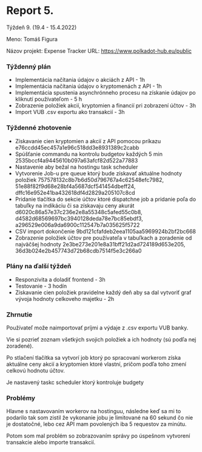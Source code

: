 # Report 5.

Týždeň 9. (19.4 - 15.4.2022)

Meno: Tomáš Figura

Názov projekt: Expense Tracker
URL: https://www.polkadot-hub.eu/public

### Týždenný plán
- Implementácia načítania údajov o akciách z API - 1h 
- Implementácia načítania údajov o kryptomenách z API - 1h
- Implementácia spustenia asynchrónneho procesu na získanie údajov po kliknutí používateľom - 5 h
- Zobrazenie položiek akcií, kryptomien a financií pri zobrazení účtov - 3h
- Import VUB .csv exportu ako transakcií - 3h

### Týždenné zhotovenie

- Získavanie cien kryptomien a akcií z API pomocou príkazu e76ccdd45ec457a1e96c518dd3e8931389c2cabb
- Spúšťanie commandu na kontrolu budgetov každých 5 min 2535bccf4a9445610b097a63afcf82d522a77883
- Nastavenie aby bežal na hostingu task scheduler
- Vytvorenie Job-u pre queue ktorý bude získavať aktuálne hodnoty položiek 757578132c8b7b6d50d796767a4c62548efc7982, 51e88f82f9d68e28bf4a5687dcf541454dbeff24, dffc16e952e41ba432618df4d2829a205107c8cd
- Pridanie tlačítka do sekcie účtov ktoré dispatchne job a pridanie poľa do tabuľky na indikáciu či sa získavaju ceny akurát d6020c86a57e37c236e2e8a55348c5afed55c0b8, d4582d68569697bc3940128deda78e7bc85ebdf3,
a296529e006a9da6900c112547b7a035625f5722
- CSV import dokončenie 9bd121cfafdeb2eea1105aa5969924b2bf2bc668
- Zobrazenie položiek účtov pre používateľa v tabuľkach a zoradenie od najväčšej hodnoty
2e3be273e201e8a31bff21d2ad724189d653e205, 36d3b024e2b457743d72b68cdb7514f5e3c266a0


### Plány na ďalší týždeň
- Responzivita a doladiť frontend - 3h
- Testovanie - 3 hodín
- Získavanie cien položiek pravidelne každý deň aby sa dal vytvoriť graf vývoja hodnoty celkoveho majetku - 2h


### Zhrnutie

Používateľ može naimportovať príjmi a výdaje z .csv exportu VUB banky. 

Vie si pozrieť zoznam všetkých svojich položiek a ich hodnoty (sú podľa nej zoradené).

Po stlačení tlačítka sa vytvorí job ktorý po spracovaní workerom získa aktuálne ceny akcií a kryptomien ktoré vlastní, pričom podľa toho zmení celkovú hodnotu účtov.

Je nastavený taskc scheduler ktorý kontroluje budgety


### Problémy

Hlavne s nastavovaním workerov na hostinguu, následne keď sa mi to podarilo tak som zistil že vykonanie jobu je limitované na 60 sekund čo nie je dostatočné, lebo cez API mam povolených iba 5 requestov za minútu.

Potom som mal problém so zobrazovaním správy po úspešnom vytvorení transakcie alebo importe transakcií.